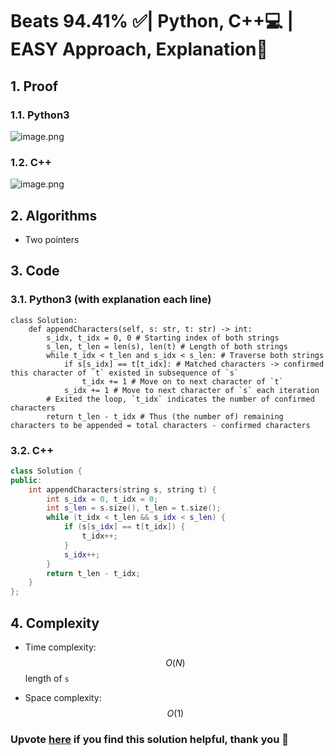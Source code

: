 # Beats 94.41% ✅| Python, C++💻 | EASY Approach, Explanation📗

## 1. Proof
<!-- Describe your first thoughts on how to solve this problem. -->
### 1.1. Python3
![image.png](https://assets.leetcode.com/users/images/cad91f91-c5e4-4fd0-a8b1-39373e2f34f2_1717410235.7523396.png)

### 1.2. C++
![image.png](https://assets.leetcode.com/users/images/f7e70f06-251b-4074-92cb-cfd6cd6bf373_1717413132.5040245.png)

## 2. Algorithms
* Two pointers

## 3. Code
### 3.1. Python3 (with explanation each line) 
```python3 []
class Solution:
    def appendCharacters(self, s: str, t: str) -> int:
        s_idx, t_idx = 0, 0 # Starting index of both strings
        s_len, t_len = len(s), len(t) # Length of both strings
        while t_idx < t_len and s_idx < s_len: # Traverse both strings
            if s[s_idx] == t[t_idx]: # Matched characters -> confirmed this character of `t` existed in subsequence of `s`
                t_idx += 1 # Move on to next character of `t`
            s_idx += 1 # Move to next character of `s` each iteration
        # Exited the loop, `t_idx` indicates the number of confirmed characters
        return t_len - t_idx # Thus (the number of) remaining characters to be appended = total characters - confirmed characters
```
### 3.2. C++
```cpp []
class Solution {
public:
    int appendCharacters(string s, string t) {
        int s_idx = 0, t_idx = 0;
        int s_len = s.size(), t_len = t.size();
        while (t_idx < t_len && s_idx < s_len) {
            if (s[s_idx] == t[t_idx]) {
                t_idx++;
            }
            s_idx++;
        }
        return t_len - t_idx;
    }
};
```

## 4. Complexity
- Time complexity: $$O(N)$$ length of `s`
<!-- Add your time complexity here, e.g. $$O(n)$$ -->

- Space complexity: $$O(1)$$
<!-- Add your space complexity here, e.g. $$O(n)$$ -->

### Upvote [here](https://leetcode.com/problems/append-characters-to-string-to-make-subsequence/solutions/5252169/beats-94-41-python-c-easy-approach-explanation) if you find this solution helpful, thank you 🤍
